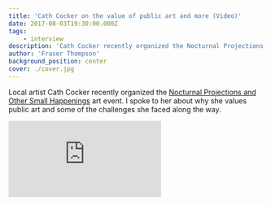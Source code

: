```yaml
---
title: 'Cath Cocker on the value of public art and more (Video)'
date: 2017-08-03T19:30:00.000Z
tags:
    - interview
description: 'Cath Cocker recently organized the Nocturnal Projections and Other Small Happenings art event. I spoke to her about why she values public art and some of the challenges she faced along the way.'
author: 'Fraser Thompson'
background_position: center
cover: ./cover.jpg
---
```



Local artist Cath Cocker recently organized the [Nocturnal Projections and Other Small Happenings](https://www.facebook.com/othersmallhappenings/) art event. I spoke to her about why she values public art and some of the challenges she faced along the way.


<div class="youtubeEmbed">
  <iframe src="https://www.youtube.com/embed/echzz_WHggM/?autoplay=0&amp;autohide=1&amp;vq=hd720&amp;start=" frameborder="0" allowfullscreen="yes"></iframe>
</div>
